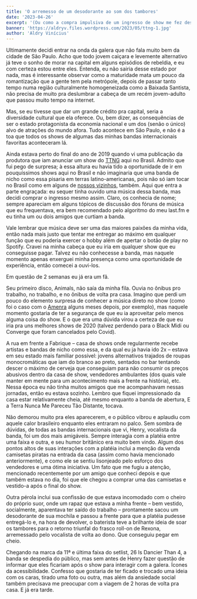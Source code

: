 ```yaml
---
title: 'O arremesso de um desodorante ao som dos tambores'
date: '2023-04-26'
excerpt: '(Ou como a compra impulsiva de um ingresso de show me fez descobrir uma das minhas bandas favoritas)'
banner: 'https://aldryv.files.wordpress.com/2023/05/ttng-1.jpg'
author: 'Aldry Vinícius'
---
```


Ultimamente decidi entrar na onda da galera que não fala muito bem da cidade de São Paulo. Acho que todo jovem caiçara e levemente alternativo já teve o sonho de morar na capital em alguns episódios de rebeldia, e eu com certeza estou entre eles. Entenda, eu não sairia desse estado por nada, mas é interessante observar como a maturidade mata um pouco da romantização que a gente tem pela metrópole, depois de passar tanto tempo numa região culturalmente homogeneizada como a Baixada Santista, não precisa de muito pra deslumbrar a cabeça de um recém jovem-adulto que passou muito tempo na internet.

Mas, se eu tivesse que dar um grande crédito pra capital, seria a diversidade cultural que ela oferece. Ou, bem dizer, as consequências de ser o estado protagonista da economia nacional e um dos (senão o único) alvo de atrações do mundo afora. Tudo acontece em São Paulo, e não é a toa que todos os shows de algumas das minhas bandas internacionais favoritas aconteceram lá.

Ainda estava perto do final do ano de 2019 quando vi uma publicação da produtora que iam anunciar um show do [TTNG](https://ttng.band/) aqui no Brasil. Admito que fui pego de surpresa; à essa altura eu havia tido a oportunidade de ir em pouquíssimos shows aqui no Brasil e não imaginaria que uma banda de nicho como essa pisaria em terras latino-americanas, pois não só iam tocar no Brasil como em alguns de [nossos vizinhos](https://sargenthouse.com/blogs/ttng-tumblr/posts/5930249/ttng-performing-in-soa-paulo-brazil-jan-2020), também. Aqui que entra a parte engraçada: eu sequer tinha ouvido uma música dessa banda, mas decidi comprar o ingresso mesmo assim. Claro, os conhecia de nome; sempre apareciam em alguns tópicos de discussão dos fóruns de música que eu frequentava, era bem recomendado pelo algoritmo do meu last.fm e eu tinha um ou dois amigos que curtiam a banda.

Vale lembrar que música deve ser uma das maiores paixões da minha vida, então nada mais justo que tentar me entregar ao máximo em qualquer função que eu poderia exercer o hobby além de apertar o botão de play no Spotify. Cravei na minha cabeça que eu iria em qualquer show que eu conseguisse pagar. Talvez eu não conhecesse a banda, mas naquele momento apenas enxerguei minha presença como uma oportunidade de experiência, então comecei a ouvi-los.

Em questão de 2 semanas eu já era um fã.

Seu primeiro disco, Animals, não saía da minha fila. Ouvia no ônibus pro trabalho, no trabalho, e no ônibus de volta pra casa. Imagino que perdi um pouco do elemento surpresa de conhecer a música direto no show (como foi o caso com o [Amenra](https://amenra-official.tumblr.com/post/189493606406/mexican-dates-added-amenra-south-american-tour) alguns meses depois, por exemplo), mas naquele momento gostaria de ter a segurança de que eu ia aproveitar pelo menos alguma coisa do show. E o que era uma dúvida virou a certeza de que eu iria pra uns melhores shows de 2020 (talvez perdendo para o Black Midi ou Converge que foram cancelados pelo Covid).

A rua em frente a Fabrique – casa de shows onde regularmente recebe artistas e bandas de nicho como essa, e da qual eu ja havia ido 2x – estava em seu estado mais familiar possível: jovens alternativos trajados de roupas monocromáticas que iam do branco ao preto, sentados no bar tentando descer o máximo de cerveja que conseguiam para não consumir os preços abusivos dentro da casa de show, vendedores ambulantes (dos quais vale manter em mente para um acontecimento mais a frente na história), etc. Nessa época eu não tinha muitos amigos que me acompanhavam nessas jornadas, então eu estava sozinho. Lembro que fiquei impressionado da casa estar relativamente cheia, até mesmo enquanto a banda de abertura, E a Terra Nunca Me Pareceu Tão Distante, tocava.

Não demorou muito pra eles aparecerem, e o público vibrou e aplaudiu com aquele calor brasileiro enquanto eles entraram no palco. Sem sombra de dúvidas, de todas as bandas internacionais que vi, Henry, vocalista da banda, foi um dos mais amigáveis. Sempre interagia com a platéia entre uma faixa e outra, e seu humor britânico era muito bem vindo. Algum dos pontos altos de suas interações com a platéia inclui a menção da venda camisetas piratas na entrada da casa (assim como havia mencionado anteriormente), e como ele se sentiu lisonjeado pelo esforço dos vendedores e uma ótima iniciativa. Um fato que me fugiu a atenção, mencionado recentemente por um amigo que conheci depois e que também estava no dia, foi que ele chegou a comprar uma das camisetas e vestido-a após o final do show.

Outra pérola inclui sua confissão de que estava incomodado com o cheiro do próprio suor, onde um rapaz que estava a minha frente – bem vestido, socialmente, aparentava ter saído do trabalho – prontamente sacou um desodorante de sua mochila e passou a frente para que a platéia pudesse entregá-lo e, na hora de devolver, o baterista teve a brilhante ideia de soar os tambores para o retorno triunfal do frasco roll-on de Rexona, arremessado pelo vocalista de volta ao dono. Que conseguiu pegar em cheio.

Chegando na marca da 11ª e última faixa do setlist, 26 Is Dancier Than 4, a banda se despedia do público, mas sem antes de Henry fazer questão de informar que eles ficariam após o show para interagir com a galera. Ícones da acessibilidade. Confesso que gostaria de ter ficado e trocado uma ideia com os caras, tirado uma foto ou outra, mas além da ansiedade social também precisava me preocupar com a viagem de 2 horas de volta pra casa. E já era tarde.
